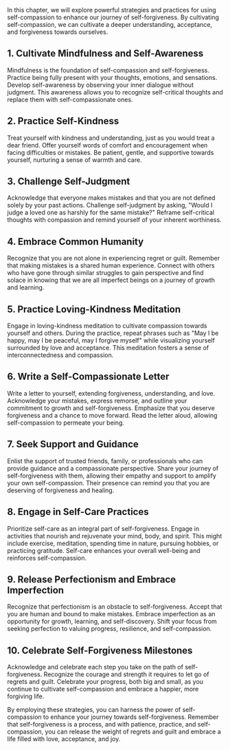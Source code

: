 
In this chapter, we will explore powerful strategies and practices for using self-compassion to enhance our journey of self-forgiveness. By cultivating self-compassion, we can cultivate a deeper understanding, acceptance, and forgiveness towards ourselves.

**1. Cultivate Mindfulness and Self-Awareness**
-----------------------------------------------

Mindfulness is the foundation of self-compassion and self-forgiveness. Practice being fully present with your thoughts, emotions, and sensations. Develop self-awareness by observing your inner dialogue without judgment. This awareness allows you to recognize self-critical thoughts and replace them with self-compassionate ones.

**2. Practice Self-Kindness**
-----------------------------

Treat yourself with kindness and understanding, just as you would treat a dear friend. Offer yourself words of comfort and encouragement when facing difficulties or mistakes. Be patient, gentle, and supportive towards yourself, nurturing a sense of warmth and care.

**3. Challenge Self-Judgment**
------------------------------

Acknowledge that everyone makes mistakes and that you are not defined solely by your past actions. Challenge self-judgment by asking, "Would I judge a loved one as harshly for the same mistake?" Reframe self-critical thoughts with compassion and remind yourself of your inherent worthiness.

**4. Embrace Common Humanity**
------------------------------

Recognize that you are not alone in experiencing regret or guilt. Remember that making mistakes is a shared human experience. Connect with others who have gone through similar struggles to gain perspective and find solace in knowing that we are all imperfect beings on a journey of growth and learning.

**5. Practice Loving-Kindness Meditation**
------------------------------------------

Engage in loving-kindness meditation to cultivate compassion towards yourself and others. During the practice, repeat phrases such as "May I be happy, may I be peaceful, may I forgive myself" while visualizing yourself surrounded by love and acceptance. This meditation fosters a sense of interconnectedness and compassion.

**6. Write a Self-Compassionate Letter**
----------------------------------------

Write a letter to yourself, extending forgiveness, understanding, and love. Acknowledge your mistakes, express remorse, and outline your commitment to growth and self-forgiveness. Emphasize that you deserve forgiveness and a chance to move forward. Read the letter aloud, allowing self-compassion to permeate your being.

**7. Seek Support and Guidance**
--------------------------------

Enlist the support of trusted friends, family, or professionals who can provide guidance and a compassionate perspective. Share your journey of self-forgiveness with them, allowing their empathy and support to amplify your own self-compassion. Their presence can remind you that you are deserving of forgiveness and healing.

**8. Engage in Self-Care Practices**
------------------------------------

Prioritize self-care as an integral part of self-forgiveness. Engage in activities that nourish and rejuvenate your mind, body, and spirit. This might include exercise, meditation, spending time in nature, pursuing hobbies, or practicing gratitude. Self-care enhances your overall well-being and reinforces self-compassion.

**9. Release Perfectionism and Embrace Imperfection**
-----------------------------------------------------

Recognize that perfectionism is an obstacle to self-forgiveness. Accept that you are human and bound to make mistakes. Embrace imperfection as an opportunity for growth, learning, and self-discovery. Shift your focus from seeking perfection to valuing progress, resilience, and self-compassion.

**10. Celebrate Self-Forgiveness Milestones**
---------------------------------------------

Acknowledge and celebrate each step you take on the path of self-forgiveness. Recognize the courage and strength it requires to let go of regrets and guilt. Celebrate your progress, both big and small, as you continue to cultivate self-compassion and embrace a happier, more forgiving life.

By employing these strategies, you can harness the power of self-compassion to enhance your journey towards self-forgiveness. Remember that self-forgiveness is a process, and with patience, practice, and self-compassion, you can release the weight of regrets and guilt and embrace a life filled with love, acceptance, and joy.
